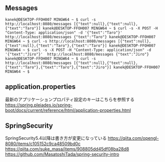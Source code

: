 ## Messages

`
kanek@DESKTOP-FFOH007 MINGW64 ~
$ curl -s http://localhost:8080/messages
[{"text":null},{"text":null},{"text":"Taro"}]
kanek@DESKTOP-FFOH007 MINGW64 ~
$ curl -s -X POST -H "Content-Type: application/json" -d '{"text":"Taro"}'  http://localhost:8080/messages
{"text":"Taro"}
kanek@DESKTOP-FFOH007 MINGW64 ~
$ curl -s http://localhost:8080/messages
[{"text":null},{"text":null},{"text":"Taro"},{"text":"Taro"}]
kanek@DESKTOP-FFOH007 MINGW64 ~
$ curl -s -X POST -H "Content-Type: application/json" -d '{"text":"Jiro"}'  http://localhost:8080/messages
{"text":"Jiro"}
kanek@DESKTOP-FFOH007 MINGW64 ~
$ curl -s http://localhost:8080/messages
[{"text":null},{"text":null},{"text":"Taro"},{"text":"Taro"},{"text":"Jiro"}]
kanek@DESKTOP-FFOH007 MINGW64 ~
$
`
## application.properties
最新のアプリケーションプロパティ設定のキーはこちらを参照する
https://spring.pleiades.io/spring-boot/docs/current/reference/html/application-properties.html

## SpringSecurity
SpringSecurity5.4以降は書き方が変更になっている
https://qiita.com/opengl-8080/items/c105152c9ca48509bd0c
https://qiita.com/suke_masa/items/908805dd45df08ba28d8
https://github.com/MasatoshiTada/spring-security-intro
